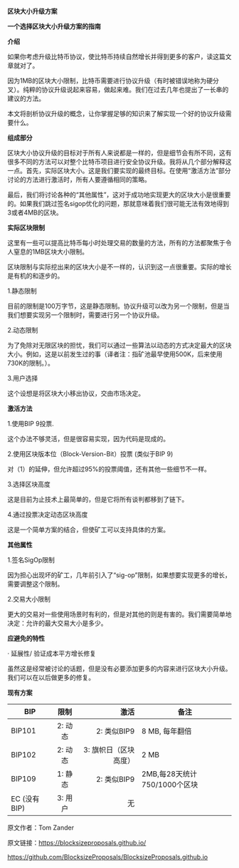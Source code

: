 **区块大小升级方案**

**一个选择区块大小升级方案的指南**


**介绍**

如果你考虑升级比特币协议，使比特币持续自然增长并得到更多的客户，读这篇文章就对了。

因为1MB的区块大小限制，比特币需要进行协议升级（有时被错误地称为硬分叉）。纯粹的协议升级说起来容易，做起来难。我们在过去几年也提出了一长串的建议的方法。

本文将剖析协议升级的概念，让你掌握足够的知识来了解实现一个好的协议升级需要什么。

**组成部分**

区块大小协议升级的目标对于所有人来说都是一样的，但是细节会有所不同，这有很多不同的方法可以对整个比特币项目进行安全协议升级。我将从几个部分解释这一点。首先，实际区块大小。这是我们要实现的最终目标。在使用“激活方法”部分讨论的方法进行激活时，所有人要遵循相同的策略。

最后，我们将讨论各种的“其他属性”，这对于成功地实现更大的区块大小是很重要的。如果我们跳过签名sigop优化的问题，那就意味着我们很可能无法有效地得到3或者4MB的区块。

**实际区块限制**

这里有一些可以提高比特币每小时处理交易的数量的方法，所有的方法都聚焦于令人窒息的1MB区块大小限制。

区块限制与实际挖出来的区块大小是不一样的，认识到这一点很重要。实际的增长是有机的和逐步的。

1.静态限制

目前的限制是100万字节，这是静态限制。协议升级可以改为另一个限制，但是当我们想要实现另一个限制时，需要进行另一个协议升级。

2.动态限制

为了免除对无限区块的担忧，我们可以通过一些算法以动态的方式决定最大的区块大小。例如，这是以前发生过的事（译者注：指矿池最早使用500K，后来使用730K的限制。）。

3.用户选择

这个设想是将区块大小移出协议，交由市场决定。


**激活方法**

1.使用BIP 9投票.

这个办法不够灵活，但是很容易实现，因为代码是现成的。

2.使用区块版本位（Block-Version-Bit）投票 (类似于BIP 9)

对（1）的延伸，但允许超过95%的投票阈值，还有其他一些细节不一样。

3.选择区块高度

这是目前为止技术上最简单的，但是它将所有谈判都移到了链下。

4.通过投票决定动态区块高度

这是一个简单方案的结合，但使矿工可以支持具体的方案。


**其他属性**

1.签名SigOp限制

因为担心出现坏的矿工，几年前引入了“sig-op”限制，如果想要实现更多的增长，需要调整这个限制。

2.交易大小限制

更大的交易对一些使用场景时有利的，但是对其他的则是有害的。我们需要简单地决定：允许的最大交易大小是多少。

**应避免的特性**

·        延展性/ 验证成本平方增长修复

虽然这是经常被讨论的话题，但是没有必要添加更多的内容来进行区块大小升级。我们可以在以后做更多的修复。


**现有方案**

| BIP         |限制           |  激活   |备注|
| ------------|:------------:| -------:|---|
| BIP101      | 2: 动态 |2: 类似BIP9 |8 MB, 每年翻倍|
| BIP102      | 2: 动态       |3: 旗帜日（区块高度）|2 MB|
| BIP109 | 1: 静态      |2: 类似BIP9 |2MB,每28天统计750/1000个区块|
| EC (没有 BIP) | 3: 用户    |   无 |    |


 

原文作者：Tom Zander

原文链接：https://blocksizeproposals.github.io/

https://github.com/BlocksizeProposals/BlocksizeProposals.github.io
